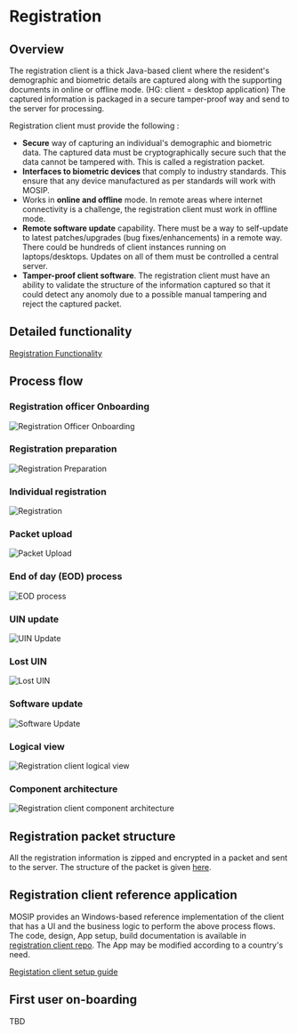 # Registration

## Overview

The registration client is a thick Java-based client where the resident's demographic and biometric details are captured along with the supporting documents in online or offline mode. \(HG: client = desktop application\) The captured information is packaged in a secure tamper-proof way and send to the server for processing.

Registration client must provide the following :

* **Secure** way of capturing an individual's demographic and biometric data. The captured data must be cryptographically secure such that the data cannot be tampered with.   This is called a registration packet.
* **Interfaces to biometric devices** that comply to industry standards. This ensure that any device manufactured as per standards will work with MOSIP.
* Works in **online and offline** mode. In remote areas where internet connectivity is a challenge, the registration client must work in offline mode.
* **Remote software update** capability.  There must be a way to self-update to latest patches/upgrades \(bug fixes/enhancements\) in a remote way. There could be hundreds of client instances running on laptops/desktops. Updates on all of them must be controlled a central server.
* **Tamper-proof client software**.  The registration client must have an ability to validate the structure of the information captured so that it could detect any anomoly due to a possible manual tampering and reject the captured packet.

## Detailed functionality

[Registration Functionality](registration-functionality.md)

## Process flow

### Registration officer Onboarding

![Registration Officer Onboarding](../../.gitbook/assets/reg_client_registration_officer_onboarding.jpg)

### Registration preparation

![Registration Preparation](../../.gitbook/assets/reg_client_registration_prep.jpg)

### Individual registration

![Registration](../../.gitbook/assets/reg_client_registration.jpg)

### Packet upload

![Packet Upload](../../.gitbook/assets/reg_client_registration_packet_upload.jpg)

### End of day \(EOD\) process

![EOD process](../../.gitbook/assets/reg_client_eod_process.jpg)

### UIN update

![UIN Update](../../.gitbook/assets/reg_client_uin_update.jpg)

### Lost UIN

![Lost UIN](../../.gitbook/assets/reg_client_lost_uin.jpg)

### Software update

![Software Update](../../.gitbook/assets/reg_client_software_update.jpg)

### Logical view

![Registration client logical view](../../.gitbook/assets/reg_client_logical_architecture.png)

### Component architecture

![Registration client component architecture](../../.gitbook/assets/reg_client_component_architecture.png)

## Registration packet structure

All the registration information is zipped and encrypted in a packet and sent to the server. The structure of the packet is given [here](registration-packet.md).

## Registration client reference application

MOSIP provides an Windows-based reference implementation of the client that has a UI and the business logic to perform the above process flows. The code, design, App setup, build documentation is available in [registration client repo](https://github.com/mosip/registration/tree/master/registration). The App may be modified according to a country's need.

[Registation client setup guide](registration-client-setup.md)

## First user on-boarding

TBD


